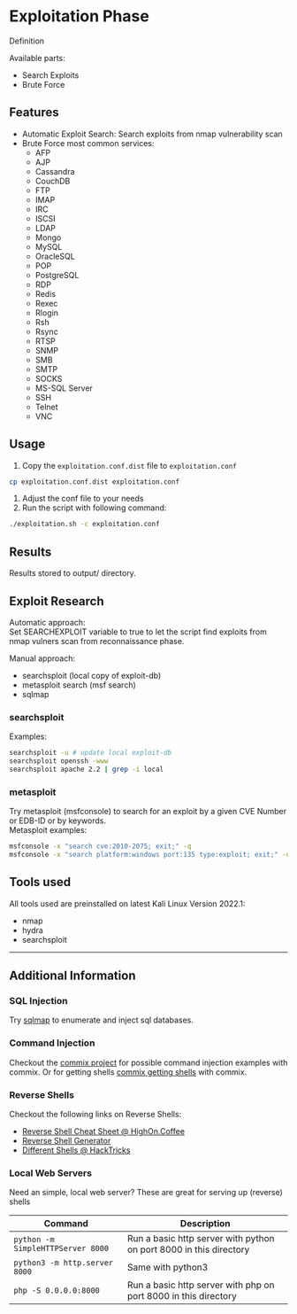 # Exploitation Phase

Definition

Available parts:
- Search Exploits
- Brute Force

## Features

- Automatic Exploit Search: Search exploits from nmap vulnerability scan
- Brute Force most common services:
    - AFP
    - AJP
    - Cassandra
    - CouchDB
    - FTP
    - IMAP
    - IRC
    - ISCSI
    - LDAP
    - Mongo
    - MySQL
    - OracleSQL
    - POP
    - PostgreSQL
    - RDP
    - Redis
    - Rexec
    - Rlogin
    - Rsh
    - Rsync
    - RTSP
    - SNMP
    - SMB
    - SMTP
    - SOCKS
    - MS-SQL Server
    - SSH
    - Telnet
    - VNC


## Usage

1. Copy the `exploitation.conf.dist` file to `exploitation.conf`
```bash
cp exploitation.conf.dist exploitation.conf
```
1. Adjust the conf file to your needs
1. Run the script with following command:
```bash
./exploitation.sh -c exploitation.conf
```

## Results

Results stored to output/ directory.

## Exploit Research

Automatic approach:  
Set SEARCHEXPLOIT variable to true to let the script find exploits from nmap vulners scan from reconnaissance phase.  

Manual approach:  
- searchsploit (local copy of exploit-db)
- metasploit search (msf search)
- sqlmap

### searchsploit  

Examples:  
```bash
searchsploit -u # update local exploit-db
searchsploit openssh -www
searchsploit apache 2.2 | grep -i local
```

### metasploit

Try metasploit (msfconsole) to search for an exploit by a given CVE Number or EDB-ID or by keywords.  
Metasploit examples:
```bash
msfconsole -x "search cve:2010-2075; exit;" -q
msfconsole -x "search platform:windows port:135 type:exploit; exit;" -q
```

## Tools used

All tools used are preinstalled on latest Kali Linux Version 2022.1:  
- nmap
- hydra
- searchsploit

-----

## Additional Information

### SQL Injection

Try [sqlmap](https://github.com/sqlmapproject/sqlmap) to enumerate and inject sql databases.

### Command Injection

Checkout the [commix project](https://github.com/commixproject/commix/wiki/Usage-Examples) for possible command injection examples with commix. Or for getting shells [commix getting shells](https://github.com/commixproject/commix/wiki/Getting-Shells) with commix.

### Reverse Shells

Checkout the following links on Reverse Shells:  
- [Reverse Shell Cheat Sheet @ HighOn.Coffee](https://highon.coffee/blog/reverse-shell-cheat-sheet/)
- [Reverse Shell Generator](https://www.revshells.com/)
- [Different Shells @ HackTricks](https://book.hacktricks.xyz/shells/shells)

### Local Web Servers

Need an simple, local web server? These are great for serving up (reverse) shells  

| **Command**                             | **Description**                                                     |
|-----------------------------------------|---------------------------------------------------------------------|
| ```python -m SimpleHTTPServer 8000```   | Run a basic http server with python on port 8000 in this directory  |
| ```python3 -m http.server 8000```       | Same with python3                                                   |
| ```php -S 0.0.0.0:8000```               | Run a basic http server with php on port 8000 in this directory     | 

